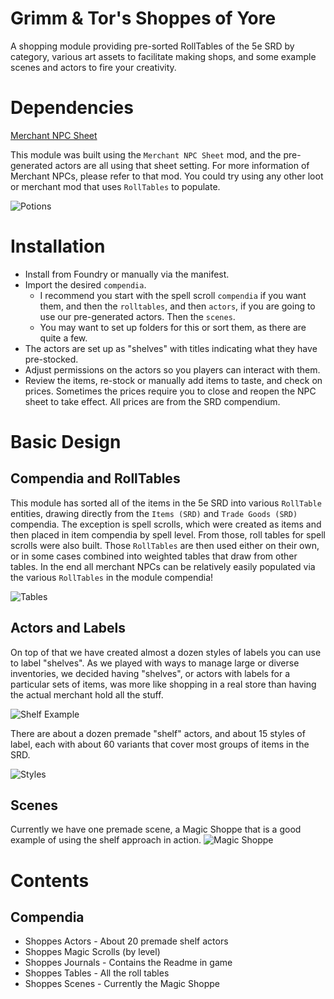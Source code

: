 # Grimm & Tor's Shoppes of Yore
A shopping module providing pre-sorted RollTables of the 5e SRD by category, various art assets to facilitate making shops, and some example scenes and actors to fire your creativity.

# Dependencies
[Merchant NPC Sheet](https://foundryvtt.com/packages/merchantsheetnpc)

This module was built using the `Merchant NPC Sheet` mod, and the pre-generated actors are all using that sheet setting.  For more information of Merchant NPCs, please refer to that mod.  You could try using any other loot or merchant mod that uses `RollTables` to populate.

![Potions](potions.png)

# Installation
- Install from Foundry or manually via the manifest.
- Import the desired `compendia`.  
  - I recommend you start with the spell scroll `compendia` if you want them, and then the `rolltables`, and then `actors`, if you are going to use our pre-generated actors.  Then the `scenes`.
  - You may want to set up folders for this or sort them, as there are quite a few.
- The actors are set up as "shelves" with titles indicating what they have pre-stocked.
- Adjust permissions on the actors so you players can interact with them.
- Review the items, re-stock or manually add items to taste, and check on prices.  Sometimes the prices require you to close and reopen the NPC sheet to take effect.  All prices are from the SRD compendium.

# Basic Design
## Compendia and RollTables
This module has sorted all of the items in the 5e SRD into various `RollTable` entities, drawing directly from the `Items (SRD)` and `Trade Goods (SRD)` compendia.  The exception is spell scrolls, which were created as items and then placed in item compendia by spell level.  From those, roll tables for spell scrolls were also built.  Those `RollTables` are then used either on their own, or in some cases combined into weighted tables that draw from other tables.  In the end all merchant NPCs can be relatively easily populated via the various `RollTables` in the module compendia!

![Tables](tables.png)

## Actors and Labels
On top of that we have created almost a dozen styles of labels you can use to label "shelves".  As we played with ways to manage large or diverse inventories, we decided having "shelves", or actors with labels for a particular sets of items, was more like shopping in a real store than having the actual merchant hold all the stuff.

![Shelf Example](shelf_example.png)

There are about a dozen premade "shelf" actors, and about 15 styles of label, each with about 60 variants that cover most groups of items in the SRD.   

![Styles](label_styles.png)

## Scenes
Currently we have one premade scene, a Magic Shoppe that is a good example of using the shelf approach in action.
![Magic Shoppe](magic_shoppe.png)
# Contents
## Compendia
- Shoppes Actors - About 20 premade shelf actors
- Shoppes Magic Scrolls (by level)
- Shoppes Journals - Contains the Readme in game
- Shoppes Tables - All the roll tables
- Shoppes Scenes - Currently the Magic Shoppe
